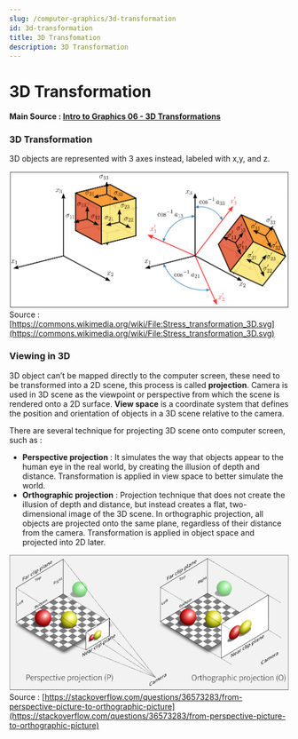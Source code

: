 ```yaml
---
slug: /computer-graphics/3d-transformation
id: 3d-transformation
title: 3D Transfomation
description: 3D Transformation
---
```


# 3D Transformation

**Main Source : [Intro to Graphics 06 - 3D Transformations](https://youtu.be/1z1S2kQKXDs)**

### 3D Transformation

3D objects are represented with 3 axes instead, labeled with x,y, and z.

![A cube is translated and rotated in 3D](./3d-transformation-example.png)  
Source : [https://commons.wikimedia.org/wiki/File:Stress_transformation_3D.svg](https://commons.wikimedia.org/wiki/File:Stress_transformation_3D.svg)

### Viewing in 3D

3D object can’t be mapped directly to the computer screen, these need to be transformed into a 2D scene, this process is called **projection**. Camera is used in 3D scene as the viewpoint or perspective from which the scene is rendered onto a 2D surface.
**View space** is a coordinate system that defines the position and orientation of objects in a 3D scene relative to the camera.

There are several technique for projecting 3D scene onto computer screen, such as :

- **Perspective projection** : It simulates the way that objects appear to the human eye in the real
  world, by creating the illusion of depth and distance. Transformation is applied in view space to better simulate the world.
- **Orthographic projection** : Projection technique that does not create the illusion of depth and distance, but instead creates a flat, two-dimensional image of the 3D scene. In orthographic projection, all objects are projected onto the same plane, regardless of their distance from the camera. Transformation is applied in object space and projected into 2D later.

![Perspective and ortographic camera projection comparison](./camera-projection.png)  
Source : [https://stackoverflow.com/questions/36573283/from-perspective-picture-to-orthographic-picture](https://stackoverflow.com/questions/36573283/from-perspective-picture-to-orthographic-picture)
